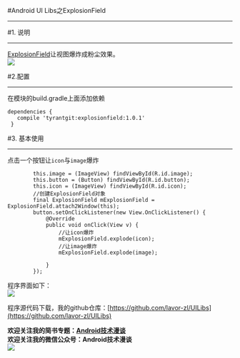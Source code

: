 #Android UI Libs之ExplosionField  
***  
#1. 说明  
***  
[ExplosionField](https://github.com/tyrantgit/ExplosionField)让视图爆炸成粉尘效果。  
![](http://i.imgur.com/HjhNwmy.gif)  

#2.配置  
***  
在模块的build.gradle上面添加依赖  
```  
dependencies {
   compile 'tyrantgit:explosionfield:1.0.1'
 }  
```  

#3. 基本使用  
***  
点击一个按钮让`icon`与`image`爆炸
```  
        this.image = (ImageView) findViewById(R.id.image);
        this.button = (Button) findViewById(R.id.button);
        this.icon = (ImageView) findViewById(R.id.icon);
        //创建ExplosionField对象
        final ExplosionField mExplosionField = ExplosionField.attach2Window(this);
        button.setOnClickListener(new View.OnClickListener() {
            @Override
            public void onClick(View v) {
                //让icon爆炸
                mExplosionField.explode(icon);
                //让image爆炸
                mExplosionField.explode(image);

            }
        });  
```  

程序界面如下：  
![](http://i.imgur.com/rHJf9DX.gif)  

程序源代码下载，我的github仓库：[https://github.com/lavor-zl/UILibs](https://github.com/lavor-zl/UILibs) 


**欢迎关注我的简书专题：[Android技术漫谈](http://www.jianshu.com/collection/4833a48d1cb2)**   
**欢迎关注我的微信公众号：Android技术漫谈**  
![](http://i.imgur.com/u75x3BP.jpg)
